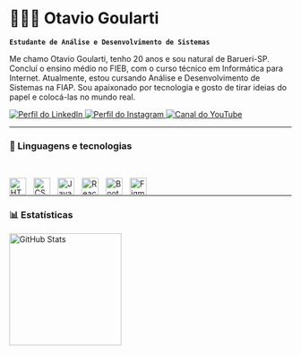 # 🧑🏻‍💻 Otavio Goularti

**`Estudante de Análise e Desenvolvimento de Sistemas`**

Me chamo Otavio Goularti, tenho 20 anos e sou natural de Barueri-SP. Concluí o ensino médio no FIEB, com o curso técnico em Informática para Internet. Atualmente, estou cursando Análise e Desenvolvimento de Sistemas na FIAP. Sou apaixonado por tecnologia e gosto de tirar ideias do papel e colocá-las no mundo real.

<p align="left">
    <a href="https://www.linkedin.com/in/otaviogoularti/" target="_blank">
        <img alt="Perfil do Linkedln" title="Bora se conectar" src="https://img.shields.io/badge/LinkedIn-0077B5?style=for-the-badge&logo=linkedin&logoColor=white"/>
    </a>
    <a href="https://www.instagram.com/otaviogoulartibs/" target="_blank"><img alt="Perfil do Instagram" title="Me segue lá" src="https://img.shields.io/badge/Instagram-E4405F?style=for-the-badge&logo=instagram&logoColor=white"/>
    </a>
    <a href="https://www.youtube.com/@otaviogoularti?sub_confirmation=1" target="_blank">
        <img alt="Canal do YouTube" title="Inscreva-se no meu canal" src="https://img.shields.io/badge/YouTube-FF0000?style=for-the-badge&logo=youtube&logoColor=white"/>
    </a> 
</p>


---

### 🤖 Linguagens e tecnologias

</br>

<p align="left">
        <img align="left" alt="HTML" title="HTML"width="30px" style="padding-right: 10px;" src="https://cdn.jsdelivr.net/gh/devicons/devicon@latest/icons/html5/html5-original.svg" />
        <img align="left"  alt="CSS" title="CSS"width="30px" style="padding-right: 10px;" src="https://cdn.jsdelivr.net/gh/devicons/devicon@latest/icons/css3/css3-original.svg" />
        <img align="left" alt="Javascript" title="Javascript"width="30px" style="padding-right: 10px;" src="https://cdn.jsdelivr.net/gh/devicons/devicon@latest/icons/javascript/javascript-original.svg" />
        <img align="left" alt="React" title="React"width="30px" style="padding-right: 10px;" src="https://cdn.jsdelivr.net/gh/devicons/devicon@latest/icons/react/react-original.svg" />
        <img align="left" alt="Bootstrap" title="Bootstrap"width="30px" style="padding-right: 10px;" src="https://cdn.jsdelivr.net/gh/devicons/devicon@latest/icons/bootstrap/bootstrap-original.svg" />
        <img align="left" alt="Figma" title="Bootstrap"width="30px" style="padding-right: 10px;" src="https://cdn.jsdelivr.net/gh/devicons/devicon@latest/icons/figma/figma-original.svg" /></p>
</br>

---

### 📊 Estatísticas

<p>
  <img align="left" alt="GitHub Stats" height="200" src="https://github-readme-stats.vercel.app/api/top-langs/?username=otaviogoulartibs&theme=highcontrast&layout=compact&custom_title=Tecnologias&langs_count=9" />
</p>
